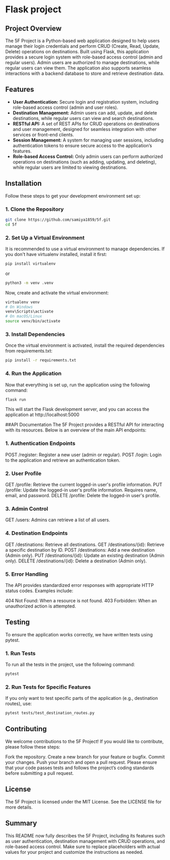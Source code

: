 # Flask project

## Project Overview

The 5F Project is a Python-based web application designed to help users manage their login credentials and perform CRUD (Create, Read, Update, Delete) operations on destinations. Built using Flask, this application provides a secure login system with role-based access control (admin and regular users). Admin users are authorized to manage destinations, while regular users can view them. The application also supports seamless interactions with a backend database to store and retrieve destination data.


## Features

- **User Authentication:** Secure login and registration system, including role-based access control (admin and user roles).
- **Destination Management:** Admin users can add, update, and delete destinations, while regular users can view and search destinations.
- **RESTful API:** A set of REST APIs for CRUD operations on destinations and user management, designed for seamless integration with other services or front-end clients.
- **Session Management:** A system for managing user sessions, including authentication tokens to ensure secure access to the application’s features.
- **Role-based Access Control:** Only admin users can perform authorized operations on destinations (such as adding, updating, and deleting), while regular users are limited to viewing destinations.

## Installation

Follow these steps to get your development environment set up:

### 1. Clone the Repository

```bash
git clone https://github.com/samiya1859/5f.git
cd 5f
```
### 2. Set Up a Virtual Environment
It is recommended to use a virtual environment to manage dependencies. If you don't have virtualenv installed, install it first:
```bash
pip install virtualenv
```
or
```bash
python3 -m venv .venv
```
Now, create and activate the virtual environment:
```bash
virtualenv venv
# On Windows
venv\Scripts\activate
# On macOS/Linux
source venv/bin/activate
```
### 3. Install Dependencies
Once the virtual environment is activated, install the required dependencies from requirements.txt:
```bash
pip install -r requirements.txt
```
### 4. Run the Application
Now that everything is set up, run the application using the following command:
```bash
flask run
```
This will start the Flask development server, and you can access the application at http://localhost:5000

##API Documentation
The 5F Project provides a RESTful API for interacting with its resources. Below is an overview of the main API endpoints:

### 1. Authentication Endpoints
POST /register: Register a new user (admin or regular).
POST /login: Login to the application and retrieve an authentication token.
### 2. User Profile
GET /profile: Retrieve the current logged-in user's profile information.
PUT /profile: Update the logged-in user's profile information. Requires name, email, and password.
DELETE /profile: Delete the logged-in user's profile.
### 3. Admin Control
GET /users: Admins can retrieve a list of all users.

### 4. Destination Endpoints
GET /destinations: Retrieve all destinations.
GET /destinations/{id}: Retrieve a specific destination by ID.
POST /destinations: Add a new destination (Admin only).
PUT /destinations/{id}: Update an existing destination (Admin only).
DELETE /destinations/{id}: Delete a destination (Admin only).

### 5. Error Handling
The API provides standardized error responses with appropriate HTTP status codes. Examples include:

404 Not Found: When a resource is not found.
403 Forbidden: When an unauthorized action is attempted.

## Testing
To ensure the application works correctly, we have written tests using pytest.

### 1. Run Tests
To run all the tests in the project, use the following command:
```bash
pytest
```
### 2. Run Tests for Specific Features
If you only want to test specific parts of the application (e.g., destination routes), use:

```bash
pytest tests/test_destination_routes.py
```
## Contributing
We welcome contributions to the 5F Project! If you would like to contribute, please follow these steps:

Fork the repository.
Create a new branch for your feature or bugfix.
Commit your changes.
Push your branch and open a pull request.
Please ensure that your code passes tests and follows the project’s coding standards before submitting a pull request.

## License
The 5F Project is licensed under the MIT License. See the LICENSE file for more details.

## Summary
This README now fully describes the 5F Project, including its features such as user authentication, destination management with CRUD operations, and role-based access control. Make sure to replace placeholders with actual values for your project and customize the instructions as needed.
